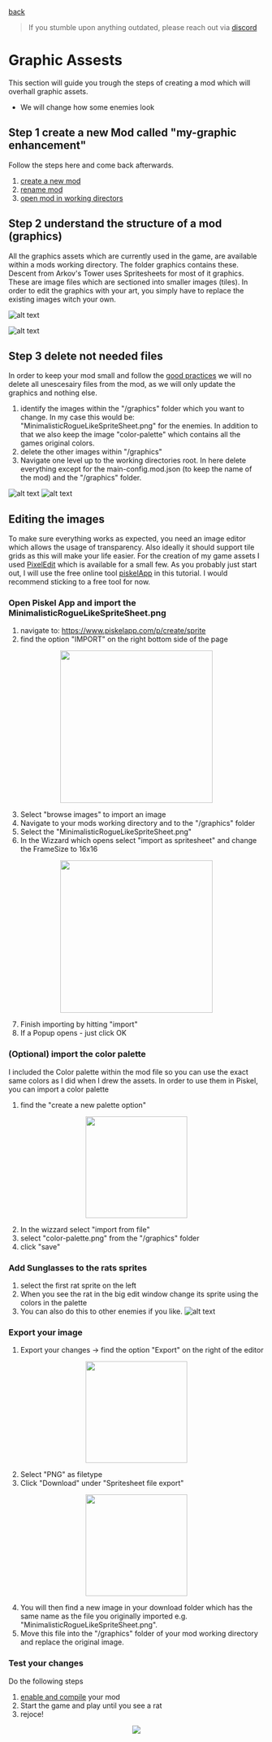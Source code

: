 <a href="../index.md">back</a>

>If you stumble upon anything outdated, please reach out via [discord](https://discord.gg/uJjuuAH5uX)

# Graphic Assests
This section will guide you trough the steps of creating a mod which will overhall graphic assets.

 - We will change how some enemies look

## Step 1 create a new Mod called "my-graphic enhancement"
Follow the steps here and come back afterwards.
1. [create a new mod](../mod-creation.md#create-a-new-mod)
2. [rename mod](../mod-creation.md#rename-a-mod)
3. [open mod in working directors](../mod-creation.md#open-a-mods-working-directory)

## Step 2 understand the structure of a mod (graphics)
All the graphics assets which are currently used in the game, are available within a mods working directory. The folder graphics contains these. Descent from Arkov's Tower uses Spritesheets for most of it graphics. These are image files which are sectioned into smaller images (tiles). In order to edit the graphics with your art, you simply have to replace the existing images witch your own.

![alt text](../../img/main/modding/graphics/folder.png)

![alt text](../../img/main/modding/graphics/assets.png)

## Step 3 delete not needed files
In order to keep your mod small and follow the [good practices](../mod-creation.md#good-practice) we will no delete all unescesairy files from the mod, as we will only update the graphics and nothing else.

1. identify the images within the "/graphics" folder which you want to change. In my case this would be: "MinimalisticRogueLikeSpriteSheet.png" for the enemies. In addition to that we also keep the image "color-palette" which contains all the games original colors.
2. delete the other images within "/graphics"
3. Navigate one level up to the working directories root. In here delete everything except for the main-config.mod.json (to keep the name of the mod) and the "/graphics" folder.

![alt text](../../img/main/modding/graphics/minimalistic-mod.png)
![alt text](../../img/main/modding/graphics/only-changed-images.png)

## Editing the images
To make sure everything works as expected, you need an image editor which allows the usage of transparency. Also ideally it should support tile grids as this will make your life easier. For the creation of my game assets I used [PixelEdit](https://pyxeledit.com/index.php) which is available for a small few. As you probably just start out, I will use the free online tool [piskelApp](https://www.piskelapp.com) in this tutorial. I would recommend sticking to a free tool for now.

### Open Piskel App and import the MinimalisticRogueLikeSpriteSheet.png
1. navigate to: https://www.piskelapp.com/p/create/sprite
2. find the option "IMPORT" on the right bottom side of the page

<p align="center">
  <img src="../../img/main/modding/graphics/import.png" height="300px">
</p>

3. Select "browse images" to import an image
4. Navigate to your mods working directory and to the "/graphics" folder
5. Select the "MinimalisticRogueLikeSpriteSheet.png"
6. In the Wizzard which opens select "import as spritesheet" and change the FrameSize to 16x16

<p align="center">
  <img src="../../img/main/modding/graphics/import-sprite-sheet.png" height="300px">
</p>

7. Finish importing by hitting "import"
8. If a Popup opens - just click OK

### (Optional) import the color palette
I included the Color palette within the mod file so you can use the exact same colors as I did when I drew the assets. In order to use them in Piskel, you can import a color palette

1. find the "create a new palette option"
<p align="center">
  <img src="../../img/main/modding/graphics/create-a-new-palette.png" height="200px">
</p>

2. In the wizzard select "import from file"
3. select "color-palette.png" from the "/graphics" folder
4. click "save"

### Add Sunglasses to the rats sprites
1. select the first rat sprite on the left
2. When you see the rat in the big edit window change its sprite using the colors in the palette
3. You can also do this to other enemies if you like.
![alt text](../../img/main/modding/graphics/rat-sunglass.png)


### Export your image
1. Export your changes -> find the option "Export" on the right of the editor
<p align="center">
  <img src="../../img/main/modding/graphics/export.png" height="200px">
</p>

2. Select "PNG" as filetype
3. Click "Download" under "Spritesheet file export"
<p align="center">
  <img src="../../img/main/modding/graphics/download.png" height="200px">
</p>

4. You will then find a new image in your download folder which has the same name as the file you originally imported e.g. "MinimalisticRogueLikeSpriteSheet.png".
5. Move this file into the "/graphics" folder of your mod working directory and replace the original image.

### Test your changes
Do the following steps
1. [enable and compile](../mod-creation.md#enable-and-compile) your mod
2. Start the game and play until you see a rat
3. rejoce!

<p align="center">
  <img src="../../img/main/modding/graphics/result.png" >
</p>
